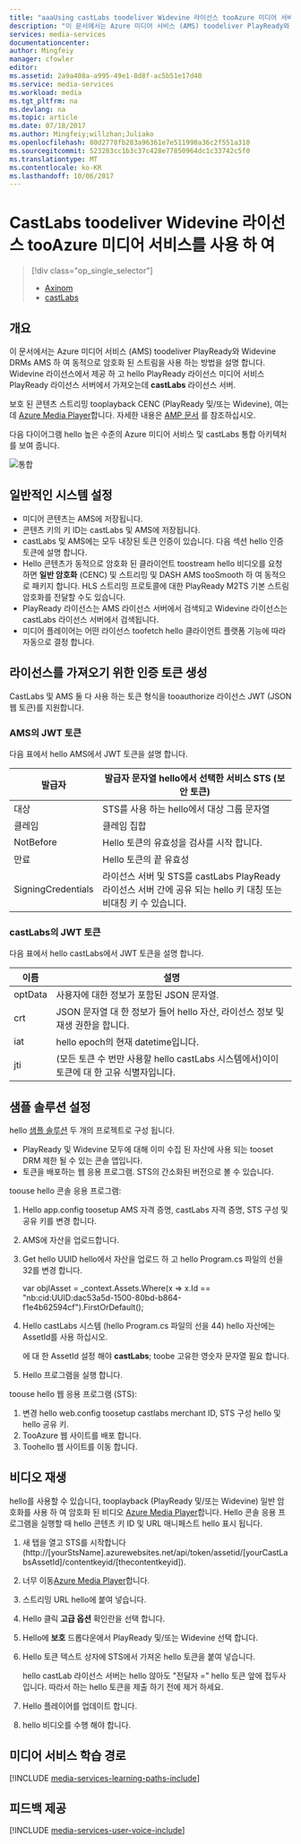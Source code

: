 ```yaml
---
title: "aaaUsing castLabs toodeliver Widevine 라이선스 tooAzure 미디어 서비스 | Microsoft Docs"
description: "이 문서에서는 Azure 미디어 서비스 (AMS) toodeliver PlayReady와 Widevine DRMs AMS 하 여 동적으로 암호화 된 스트림을 사용 하는 방법을 설명 합니다. 미디어 서비스 PlayReady 라이선스 서버에서 가져온 hello PlayReady 라이선스 및 Widevine 라이선스 castLabs 라이선스 서버에 의해 전달 됩니다."
services: media-services
documentationcenter: 
author: Mingfeiy
manager: cfowler
editor: 
ms.assetid: 2a9a408a-a995-49e1-8d8f-ac5b51e17d40
ms.service: media-services
ms.workload: media
ms.tgt_pltfrm: na
ms.devlang: na
ms.topic: article
ms.date: 07/18/2017
ms.author: Mingfeiy;willzhan;Juliako
ms.openlocfilehash: 80d2778fb283a96361e7e511990a36c2f551a310
ms.sourcegitcommit: 523283cc1b3c37c428e77850964dc1c33742c5f0
ms.translationtype: MT
ms.contentlocale: ko-KR
ms.lasthandoff: 10/06/2017
---
```

# <a name="using-castlabs-toodeliver-widevine-licenses-tooazure-media-services"></a>CastLabs toodeliver Widevine 라이선스 tooAzure 미디어 서비스를 사용 하 여
> [!div class="op_single_selector"]
> * [Axinom](media-services-axinom-integration.md)
> * [castLabs](media-services-castlabs-integration.md)
> 
> 

## <a name="overview"></a>개요
이 문서에서는 Azure 미디어 서비스 (AMS) toodeliver PlayReady와 Widevine DRMs AMS 하 여 동적으로 암호화 된 스트림을 사용 하는 방법을 설명 합니다. Widevine 라이선스에서 제공 하 고 hello PlayReady 라이선스 미디어 서비스 PlayReady 라이선스 서버에서 가져오는데 **castLabs** 라이선스 서버.

보호 된 콘텐츠 스트리밍 tooplayback CENC (PlayReady 및/또는 Widevine), 여는 데 [Azure Media Player](http://amsplayer.azurewebsites.net/azuremediaplayer.html)합니다. 자세한 내용은 [AMP 문서](http://amp.azure.net/libs/amp/latest/docs/) 를 참조하십시오.

다음 다이어그램 hello 높은 수준의 Azure 미디어 서비스 및 castLabs 통합 아키텍처를 보여 줍니다.

![통합](./media/media-services-castlabs-integration/media-services-castlabs-integration.png)

## <a name="typical-system-set-up"></a>일반적인 시스템 설정
* 미디어 콘텐츠는 AMS에 저장됩니다.
* 콘텐츠 키의 키 ID는 castLabs 및 AMS에 저장됩니다.
* castLabs 및 AMS에는 모두 내장된 토큰 인증이 있습니다. 다음 섹션 hello 인증 토큰에 설명 합니다. 
* Hello 콘텐츠가 동적으로 암호화 된 클라이언트 toostream hello 비디오를 요청 하면 **일반 암호화** (CENC) 및 스트리밍 및 DASH AMS tooSmooth 하 여 동적으로 패키지 합니다. HLS 스트리밍 프로토콜에 대한 PlayReady M2TS 기본 스트림 암호화를 전달할 수도 있습니다.
* PlayReady 라이선스는 AMS 라이선스 서버에서 검색되고 Widevine 라이선스는 castLabs 라이선스 서버에서 검색됩니다. 
* 미디어 플레이어는 어떤 라이선스 toofetch hello 클라이언트 플랫폼 기능에 따라 자동으로 결정 합니다. 

## <a name="authentication-token-generation-for-getting-a-license"></a>라이선스를 가져오기 위한 인증 토큰 생성
CastLabs 및 AMS 둘 다 사용 하는 토큰 형식을 tooauthorize 라이선스 JWT (JSON 웹 토큰)를 지원합니다. 

### <a name="jwt-token-in-ams"></a>AMS의 JWT 토큰
다음 표에서 hello AMS에서 JWT 토큰을 설명 합니다. 

| 발급자 | 발급자 문자열 hello에서 선택한 서비스 STS (보안 토큰) |
| --- | --- |
| 대상 |STS를 사용 하는 hello에서 대상 그룹 문자열 |
| 클레임 |클레임 집합 |
| NotBefore |Hello 토큰의 유효성을 검사를 시작 합니다. |
| 만료 |Hello 토큰의 끝 유효성 |
| SigningCredentials |라이선스 서버 및 STS를 castLabs PlayReady 라이선스 서버 간에 공유 되는 hello 키 대칭 또는 비대칭 키 수 있습니다. |

### <a name="jwt-token-in-castlabs"></a>castLabs의 JWT 토큰
다음 표에서 hello castLabs에서 JWT 토큰을 설명 합니다. 

| 이름 | 설명 |
| --- | --- |
| optData |사용자에 대한 정보가 포함된 JSON 문자열. |
| crt |JSON 문자열 대 한 정보가 들어 hello 자산, 라이선스 정보 및 재생 권한을 합니다. |
| iat |hello epoch의 현재 datetime입니다. |
| jti |(모든 토큰 수 번만 사용할 hello castLabs 시스템에서)이이 토큰에 대 한 고유 식별자입니다. |

## <a name="sample-solution-set-up"></a>샘플 솔루션 설정
hello [샘플 솔루션](https://github.com/AzureMediaServicesSamples/CastlabsIntegration) 두 개의 프로젝트로 구성 됩니다.

* PlayReady 및 Widevine 모두에 대해 이미 수집 된 자산에 사용 되는 tooset DRM 제한 될 수 있는 콘솔 앱입니다.
* 토큰을 배포하는 웹 응용 프로그램. STS의 간소화된 버전으로 볼 수 있습니다.

toouse hello 콘솔 응용 프로그램:

1. Hello app.config toosetup AMS 자격 증명, castLabs 자격 증명, STS 구성 및 공유 키를 변경 합니다.
2. AMS에 자산을 업로드합니다.
3. Get hello UUID hello에서 자산을 업로드 하 고 hello Program.cs 파일의 선을 32를 변경 합니다.
   
      var objIAsset = _context.Assets.Where(x => x.Id == "nb:cid:UUID:dac53a5d-1500-80bd-b864-f1e4b62594cf").FirstOrDefault();
4. Hello castLabs 시스템 (hello Program.cs 파일의 선을 44) hello 자산에는 AssetId를 사용 하십시오.
   
   에 대 한 AssetId 설정 해야 **castLabs**; toobe 고유한 영숫자 문자열 필요 합니다.
5. Hello 프로그램을 실행 합니다.

toouse hello 웹 응용 프로그램 (STS):

1. 변경 hello web.config toosetup castlabs merchant ID, STS 구성 hello 및 hello 공유 키.
2. TooAzure 웹 사이트를 배포 합니다.
3. Toohello 웹 사이트를 이동 합니다.

## <a name="playing-back-a-video"></a>비디오 재생
hello를 사용할 수 있습니다, tooplayback (PlayReady 및/또는 Widevine) 일반 암호화를 사용 하 여 암호화 된 비디오 [Azure Media Player](http://amsplayer.azurewebsites.net/azuremediaplayer.html)합니다. Hello 콘솔 응용 프로그램을 실행할 때 hello 콘텐츠 키 ID 및 URL 매니페스트 hello 표시 됩니다.

1. 새 탭을 열고 STS를 시작합니다(http://[yourStsName].azurewebsites.net/api/token/assetid/[yourCastLabsAssetId]/contentkeyid/[thecontentkeyid]).
2. 너무 이동[Azure Media Player](http://amsplayer.azurewebsites.net/azuremediaplayer.html)합니다.
3. 스트리밍 URL hello에 붙여 넣습니다.
4. Hello 클릭 **고급 옵션** 확인란을 선택 합니다.
5. Hello에 **보호** 드롭다운에서 PlayReady 및/또는 Widevine 선택 합니다.
6. Hello 토큰 텍스트 상자에 STS에서 가져온 hello 토큰을 붙여 넣습니다. 
   
   hello castLab 라이선스 서버는 hello 않아도 "전달자 =" hello 토큰 앞에 접두사입니다. 따라서 하는 hello 토큰을 제출 하기 전에 제거 하세요.
7. Hello 플레이어를 업데이트 합니다.
8. hello 비디오를 수행 해야 합니다.

## <a name="media-services-learning-paths"></a>미디어 서비스 학습 경로
[!INCLUDE [media-services-learning-paths-include](../../includes/media-services-learning-paths-include.md)]

## <a name="provide-feedback"></a>피드백 제공
[!INCLUDE [media-services-user-voice-include](../../includes/media-services-user-voice-include.md)]


